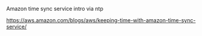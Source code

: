 Amazon time sync service intro via ntp

https://aws.amazon.com/blogs/aws/keeping-time-with-amazon-time-sync-service/
